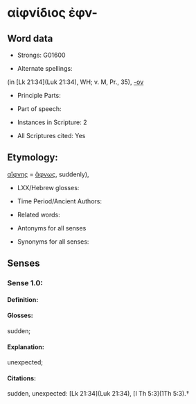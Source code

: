 # αἰφνίδιος ἐφν-

<!-- Status: S2=NeedsEdits -->
<!-- Lexica used for edits:   -->

## Word data

* Strongs: G01600

* Alternate spellings:

(in [Lk 21:34](Luk 21:34),  WH; v. M, Pr., 35), [-ον]() 

* Principle Parts: 


* Part of speech: 


* Instances in Scripture: 2

* All Scriptures cited: Yes

## Etymology: 

[αἴφνης]() = [ἄφνως](), suddenly), 

* LXX/Hebrew glosses: 


* Time Period/Ancient Authors: 


* Related words: 

* Antonyms for all senses

* Synonyms for all senses: 


## Senses 


### Sense  1.0: 

#### Definition: 

#### Glosses: 

sudden; 

#### Explanation: 

unexpected; 

#### Citations: 

sudden, unexpected: [Lk 21:34](Luk 21:34), [I Th 5:3](1Th 5:3).†
